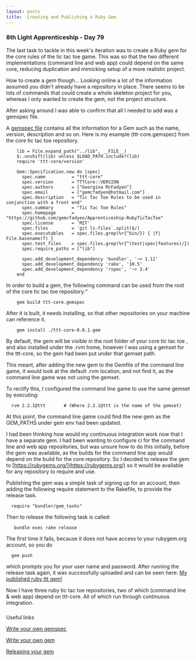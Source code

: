 ```yaml
---
layout: posts
title:  Creating and Publishing a Ruby Gem
---
```


### 8th Light Apprenticeship - Day 79

The last task to tackle in this week's iteration was to create a Ruby gem for the core rules of the tic tac toe game. This was so that the two different implementations (command line and web app) could depend on the same core, reducing duplication and mimicking setup of a more realistic project.

<!--break-->

How to create a gem though... Looking online a lot of the information assumed you didn't already have a repository in place. There seems to be lots of commands that could create a whole skeleton project for you, whereas I only wanted to create the gem, not the project structure.

After asking around I was able to confirm that all I needed to add was a gemspec file.

A [gemspec file](http://guides.rubygems.org/specification-reference/) contains all the information for a Gem such as the name, version, description and so on. Here is my example (ttt-core.gemspec) from the core tic tac toe repository.

        lib = File.expand_path("../lib", __FILE__)
 		$:.unshift(lib) unless $LOAD_PATH.include?(lib)
		require 'ttt-core/version'

		Gem::Specification.new do |spec|
		  spec.name          = "ttt-core"
  		  spec.version       = TTTCore::VERSION
          spec.authors       = ["Georgina McFadyen"]
          spec.email         = ["gemcfadyen@hotmail.com"]
          spec.description   = "Tic Tac Toe Rules to be used in conjunction with a front end"
          spec.summary       = "Tic Tac Toe Rules"
          spec.homepage      = "https://github.com/gemcfadyen/Apprenticeship-RubyTicTacToe"
          spec.license       = 'MIT'
          spec.files         = `git ls-files`.split($/)
          spec.executables   = spec.files.grep(%r{^bin/}) { |f| File.basename(f) }
          spec.test_files    = spec.files.grep(%r{^(test|spec|features)/})
          spec.require_paths = ["lib"]

          spec.add_development_dependency 'bundler', '~> 1.11'
          spec.add_development_dependency 'rake', '10.5'
          spec.add_development_dependency 'rspec', '~> 3.4'
        end



In order to build a gem, the following command can be used from the root of the core tic tac toe repository:"

        gem build ttt-core.gemspec

After it is built, it needs installing, so that other repositories on your machine can reference it.

        gem install ./ttt-core-0.0.1.gem


By default, the gem will be visible in the root folder of your core tic tac toe , and also installed under the .rvm home, however I was using a gemset for the ttt-core, so the gem had been put under that gemset path.

This meant, after adding the new gem to the Gemfile of the command line game, it would look at the default .rvm location, and not find it, as the command line game was not using the gemset.

To rectify this, I configured the command line game to use the same gemset by executing:

      rvm 2.2.1@ttt       # (Where 2.2.1@ttt is the name of the gemset)

At this point, the command line game could find the new gem as the GEM_PATHS under gem env had been updated.

I had been thinking how would my continuous integration work now that I have a separate gem. I had been wanting to configure ci for the command line and web app repositories, but was unsure how to do this initially, before the gem was available, as the builds for the command line app would depend on the build for the core repository. So I decided to release the gem to [https://rubygems.org/](https://rubygems.org/) so it would be available for any repository to require and use.

Publishing the gem was a simple task of signing up for an account, then adding the following require statement to the Rakefile, to provide the release task.

      require "bundler/gem_tasks"

Then to release the following task is called:

       bundle exec rake release

The first time it fails, because it does not have access to your rubygem.org account, so you do

      gem push


which prompts you for your user name and password. After running the release task again, it was successfully uploaded and can be seen here: [My published ruby ttt gem!](https://rubygems.org/gems/ttt-core)

Now I have three ruby tic tac toe repositories, two of which (command line & web app) depend on ttt-core. All of which run through continuous integration.

###

Useful links

[Write your own gemspec](http://jeffkreeftmeijer.com/2010/be-awesome-write-your-gemspec-yourself/)

[Write your own gem](http://guides.rubygems.org/make-your-own-gem/)

[Releasing your gem](https://quickleft.com/blog/engineering-lunch-series-step-by-step-guide-to-building-your-first-ruby-gem/)

